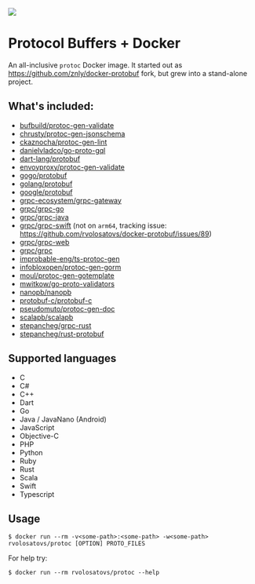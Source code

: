 ![](https://github.com/rvolosatovs/docker-protobuf/workflows/Docker%20Image/badge.svg)

# Protocol Buffers + Docker
An all-inclusive `protoc` Docker image.
It started out as https://github.com/znly/docker-protobuf fork, but grew into a stand-alone project.

## What's included:
- [bufbuild/protoc-gen-validate](https://github.com/bufbuild/protoc-gen-validate)
- [chrusty/protoc-gen-jsonschema](https://github.com/chrusty/protoc-gen-jsonschema)
- [ckaznocha/protoc-gen-lint](https://github.com/ckaznocha/protoc-gen-lint)
- [danielvladco/go-proto-gql](https://github.com/danielvladco/go-proto-gql)
- [dart-lang/protobuf](https://github.com/dart-lang/protobuf)
- [envoyproxy/protoc-gen-validate](https://github.com/envoyproxy/protoc-gen-validate)
- [gogo/protobuf](https://github.com/gogo/protobuf)
- [golang/protobuf](https://github.com/protocolbuffers/protobuf-go)
- [google/protobuf](https://github.com/google/protobuf)
- [grpc-ecosystem/grpc-gateway](https://github.com/grpc-ecosystem/grpc-gateway)
- [grpc/grpc-go](https://github.com/grpc/grpc-go)
- [grpc/grpc-java](https://github.com/grpc/grpc-java)
- [grpc/grpc-swift](https://github.com/grpc/grpc-swift) (not on `arm64`, tracking issue: https://github.com/rvolosatovs/docker-protobuf/issues/89)
- [grpc/grpc-web](https://github.com/grpc/grpc-web)
- [grpc/grpc](https://github.com/grpc/grpc)
- [improbable-eng/ts-protoc-gen](https://github.com/improbable-eng/ts-protoc-gen)
- [infobloxopen/protoc-gen-gorm](https://github.com/infobloxopen/protoc-gen-gorm)
- [moul/protoc-gen-gotemplate](https://github.com/moul/protoc-gen-gotemplate)
- [mwitkow/go-proto-validators](https://github.com/mwitkow/go-proto-validators)
- [nanopb/nanopb](https://github.com/nanopb/nanopb)
- [protobuf-c/protobuf-c](https://github.com/protobuf-c/protobuf-c)
- [pseudomuto/protoc-gen-doc](https://github.com/pseudomuto/protoc-gen-doc)
- [scalapb/scalapb](https://github.com/scalapb/scalapb)
- [stepancheg/grpc-rust](https://github.com/stepancheg/grpc-rust)
- [stepancheg/rust-protobuf](https://github.com/stepancheg/rust-protobuf)

## Supported languages
- C
- C#
- C++
- Dart
- Go
- Java / JavaNano (Android)
- JavaScript
- Objective-C
- PHP
- Python
- Ruby
- Rust
- Scala
- Swift
- Typescript

## Usage
```
$ docker run --rm -v<some-path>:<some-path> -w<some-path> rvolosatovs/protoc [OPTION] PROTO_FILES
```

For help try:
```
$ docker run --rm rvolosatovs/protoc --help
```
